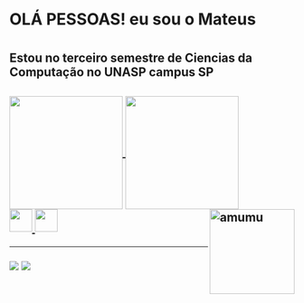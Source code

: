 <h1>OLÁ PESSOAS! eu sou o Mateus<h1/>
<h2>Estou no terceiro semestre de Ciencias da Computação no UNASP campus SP<h2/>
<a href="https://github.com/dalik1">
<img height="200px" align="center" src="https://github-readme-stats.vercel.app/api?username=dalik1&show_icons=true&theme=dark&include_all_commits=true&count_private=true"backgroundcolor="blue"/>
<img height="200px" align="center" src="https://github-readme-stats.vercel.app/api/top-langs/?username=dalik1&layout=compact&langs_count=7&theme=dark"/>
<br>
</div>
<div>
<img src="https://cdn.jsdelivr.net/gh/devicons/devicon/icons/html5/html5-original.svg" height="40" width="40"/>
<img src="https://cdn.jsdelivr.net/gh/devicons/devicon/icons/css3/css3-original.svg" height="40" width="40"/>
<img align="right" alt="amumu" height="150" src="https://media.discordapp.net/attachments/779910162634375202/933858452562915448/mummytocat.gif"><div/>
<hr>
<div><a href="https://www.linkedin.com/in/mateus-s-oliveira-aa7015221/" target="_blank"><img src="https://img.shields.io/badge/-LinkedIn-%230077B5?style=for-the-badge&logo=linkedin&logoColor=white" target="_blank"></a>
<a href = "mailto:mateusmateu17@gmail.com"><img src="https://img.shields.io/badge/Gmail-D14836?style=for-the-badge&logo=gmail&logoColor=white" target="_blank"></a><div/>
